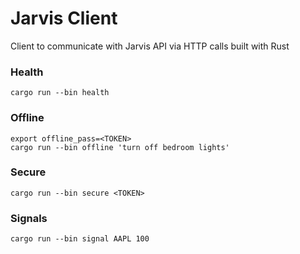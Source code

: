 # Jarvis Client
Client to communicate with Jarvis API via HTTP calls built with Rust

### Health
```shell
cargo run --bin health
```

### Offline
```shell
export offline_pass=<TOKEN>
cargo run --bin offline 'turn off bedroom lights'
```

### Secure
```shell
cargo run --bin secure <TOKEN>
```

### Signals
```shell
cargo run --bin signal AAPL 100
```
